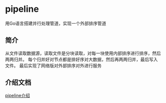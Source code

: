 # pipeline
用Go语言搭建并行处理管道，实现一个外部排序管道

## 简介
从文件读取数据源，读取文件是分块读取，对每一块使用内部排序进行排序，然后两两归并。
每个归并好对节点都是排好序对大数据，然后再两两归并，最后写入文件。
最后实现了网络版对外部排序对外进行服务

## 介绍文档
[pipeline介绍](http://wxning.com/2020/04/02/pipeline/)

